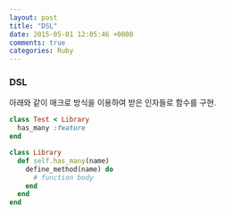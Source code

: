 ```yaml
---
layout: post
title: "DSL"
date: 2015-05-01 12:05:46 +0000
comments: true
categories: Ruby
---
```


### DSL

아래와 같이 매크로 방식을 이용하여 받은 인자들로 함수를 구현.

```ruby
class Test < Library
  has_many :feature
end

class Library
  def self.has_many(name)
    define_method(name) do
      # function body
    end
  end
end
```
